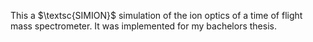This a $\textsc{SIMION}$ simulation of the ion optics of a time of flight mass spectrometer. It was implemented for my bachelors thesis.
